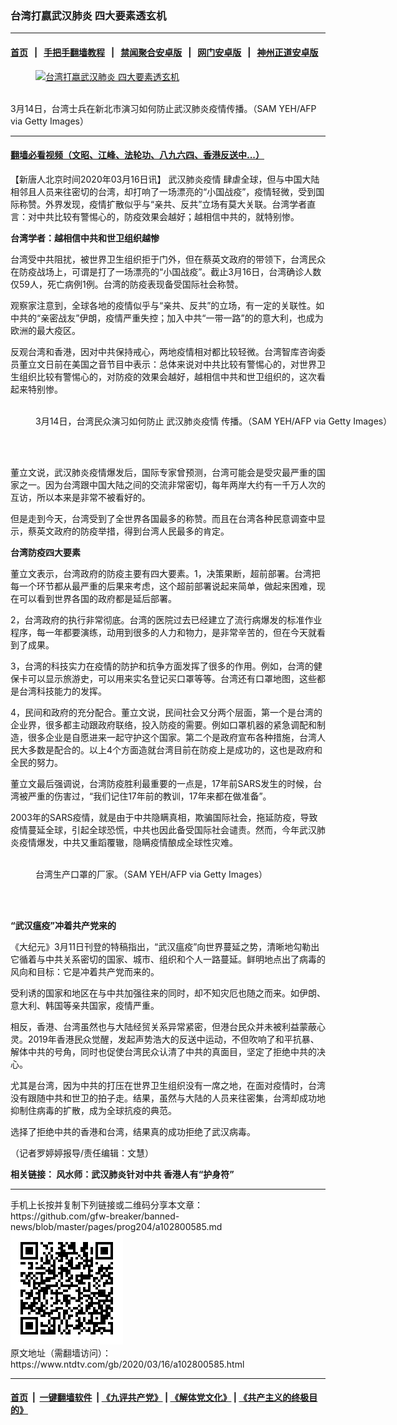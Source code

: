 ### 台湾打嬴武汉肺炎 四大要素透玄机
------------------------

#### [首页](https://github.com/gfw-breaker/banned-news/blob/master/README.md) &nbsp;&nbsp;|&nbsp;&nbsp; [手把手翻墙教程](https://github.com/gfw-breaker/guides/wiki) &nbsp;&nbsp;|&nbsp;&nbsp; [禁闻聚合安卓版](https://github.com/gfw-breaker/bn-android) &nbsp;&nbsp;|&nbsp;&nbsp; [网门安卓版](https://github.com/oGate2/oGate) &nbsp;&nbsp;|&nbsp;&nbsp; [神州正道安卓版](https://github.com/SzzdOgate/update) 



<div><div class="featured_image">
 <a href="https://i.ntdtv.com/assets/uploads/2020/03/GettyImages-1207078120.jpg" target="_blank">
  <figure>
   <img alt="台湾打嬴武汉肺炎 四大要素透玄机" src="https://i.ntdtv.com/assets/uploads/2020/03/GettyImages-1207078120-800x450.jpg"/>
  </figure><br/>
 </a>
 <span class="caption">
  3月14日，台湾士兵在新北市演习如何防止武汉肺炎疫情传播。（SAM YEH/AFP via Getty Images）
 </span>
</div>
</div><hr/>

#### [翻墙必看视频（文昭、江峰、法轮功、八九六四、香港反送中...）](https://github.com/gfw-breaker/banned-news/blob/master/pages/link3.md)

<div><div class="post_content" itemprop="articleBody">
 <p>
  【新唐人北京时间2020年03月16日讯】
  <ok href="https://www.ntdtv.com/gb/442749.htm">
   武汉肺炎疫情
  </ok>
  肆虐全球，但与中国大陆相邻且人员来往密切的台湾，却打响了一场漂亮的“小国战疫”，疫情轻微，受到国际称赞。外界发现，疫情扩散似乎与“亲共、反共”立场有莫大关联。台湾学者直言：对中共比较有警惕心的，防疫效果会越好；越相信中共的，就特别惨。
 </p>
 <p>
  <strong>
   台湾学者：越相信中共和世卫组织越惨
  </strong>
 </p>
 <p>
  台湾受中共阻扰，被世界卫生组织拒于门外，但在蔡英文政府的带领下，台湾民众在防疫战场上，可谓是打了一场漂亮的“小国战疫”。截止3月16日，台湾确诊人数仅59人，死亡病例1例。台湾的防疫表现备受国际社会称赞。
 </p>
 <p>
  观察家注意到，全球各地的疫情似乎与“亲共、反共”的立场，有一定的关联性。如中共的“亲密战友”伊朗，疫情严重失控；加入中共“一带一路”的的意大利，也成为欧洲的最大疫区。
 </p>
 <p>
  反观台湾和香港，因对中共保持戒心，两地疫情相对都比较轻微。台湾智库咨询委员董立文日前在美国之音节目中表示：总体来说对中共比较有警惕心的，对世界卫生组织比较有警惕心的，对防疫的效果会越好，越相信中共和世卫组织的，这次看起来特别惨。
 </p>
 <figure class="wp-caption alignnone" id="attachment_102800598" style="width: 600px">
  <img alt="" class="size-medium wp-image-102800598" src="https://i.ntdtv.com/assets/uploads/2020/03/GettyImages-1207078118-600x338.jpg">
   <br/><figcaption class="wp-caption-text">
    3月14日，台湾民众演习如何防止
    <ok href="https://www.ntdtv.com/gb/442749.htm">
     武汉肺炎疫情
    </ok>
    传播。（SAM YEH/AFP via Getty Images）
   </figcaption><br/>
  </img>
 </figure><br/>
 <p>
  董立文说，武汉肺炎疫情爆发后，国际专家曾预测，台湾可能会是受灾最严重的国家之一。因为台湾跟中国大陆之间的交流非常密切，每年两岸大约有一千万人次的互访，所以本来是非常不被看好的。
 </p>
 <p>
  但是走到今天，台湾受到了全世界各国最多的称赞。而且在台湾各种民意调查中显示，蔡英文政府的防疫举措，得到台湾人民最多的肯定。
 </p>
 <p>
  <strong>
   <ok href="https://www.ntdtv.com/gb/台湾防疫四大要素.htm">
    台湾防疫四大要素
   </ok>
  </strong>
 </p>
 <p>
  董立文表示，台湾政府的防疫主要有四大要素。1，决策果断，超前部署。台湾把每一个环节都从最严重的后果来考虑，这个超前部署说起来简单，做起来困难，现在可以看到世界各国的政府都是延后部署。
 </p>
 <p>
  2，台湾政府的执行非常彻底。台湾的医院过去已经建立了流行病爆发的标准作业程序，每一年都要演练，动用到很多的人力和物力，是非常辛苦的，但在今天就看到了成果。
 </p>
 <p>
  3，台湾的科技实力在疫情的防护和抗争方面发挥了很多的作用。例如，台湾的健保卡可以显示旅游史，可以用来实名登记买口罩等等。台湾还有口罩地图，这些都是台湾科技能力的发挥。
 </p>
 <p>
  4，民间和政府的充分配合。董立文说，民间社会又分两个层面，第一个是台湾的企业界，很多都主动跟政府联络，投入防疫的需要。例如口罩机器的紧急调配和制造，很多企业是自愿进来一起守护这个国家。第二个是政府宣布各种措施，台湾人民大多数是配合的。以上4个方面造就台湾目前在防疫上是成功的，这也是政府和全民的努力。
 </p>
 <p>
  董立文最后强调说，台湾防疫胜利最重要的一点是，17年前SARS发生的时候，台湾被严重的伤害过，“我们记住17年前的教训，17年来都在做准备”。
 </p>
 <p>
  2003年的SARS疫情，就是由于中共隐瞒真相，欺骗国际社会，拖延防疫，导致疫情蔓延全球，引起全球恐慌，中共也因此备受国际社会谴责。然而，今年武汉肺炎疫情爆发，中共又重蹈覆辙，隐瞒疫情酿成全球性灾难。
 </p>
 <figure class="wp-caption alignnone" id="attachment_102800604" style="width: 600px">
  <img alt="" class="size-medium wp-image-102800604" src="https://i.ntdtv.com/assets/uploads/2020/03/GettyImages-1205389919-600x338.jpg">
   <br/><figcaption class="wp-caption-text">
    台湾生产口罩的厂家。（SAM YEH/AFP via Getty Images）
   </figcaption><br/>
  </img>
 </figure><br/>
 <p>
  <strong>
   “武汉瘟疫”冲着共产党来的
  </strong>
 </p>
 <p>
  《大纪元》3月11日刊登的特稿指出，“武汉瘟疫”向世界蔓延之势，清晰地勾勒出它循着与中共关系密切的国家、城市、组织和个人一路蔓延。鲜明地点出了病毒的风向和目标：它是冲着共产党而来的。
 </p>
 <p>
  受利诱的国家和地区在与中共加强往来的同时，却不知灾厄也随之而来。如伊朗、意大利、韩国等亲共国家，疫情严重。
 </p>
 <p>
  相反，香港、台湾虽然也与大陆经贸关系异常紧密，但港台民众并未被利益蒙蔽心灵。2019年香港民众觉醒，发起声势浩大的反送中运动，不但吹响了和平抗暴、解体中共的号角，同时也促使台湾民众认清了中共的真面目，坚定了拒绝中共的决心。
 </p>
 <p>
  尤其是台湾，因为中共的打压在世界卫生组织没有一席之地，在面对疫情时，台湾没有跟随中共和世卫的拍子走。结果，虽然与大陆的人员来往密集，台湾却成功地抑制住病毒的扩散，成为全球抗疫的典范。
 </p>
 <p>
  选择了拒绝中共的香港和台湾，结果真的成功拒绝了武汉病毒。
 </p>
 <p>
  （记者罗婷婷报导/责任编辑：文慧）
 </p>
 <p>
  <strong>
   相关链接：
   <ok href="https://www.ntdtv.com/gb/2020/03/16/a102800365.html">
    风水师：武汉肺炎针对中共 香港人有“护身符”
   </ok>
  </strong>
 </p>
 <div class="single_ad">
 </div>
</div>
</div>
<hr/>
手机上长按并复制下列链接或二维码分享本文章：<br/>
https://github.com/gfw-breaker/banned-news/blob/master/pages/prog204/a102800585.md <br/>
<a href='https://github.com/gfw-breaker/banned-news/blob/master/pages/prog204/a102800585.md'><img src='https://github.com/gfw-breaker/banned-news/blob/master/pages/prog204/a102800585.md.png'/></a> <br/>
原文地址（需翻墙访问）：https://www.ntdtv.com/gb/2020/03/16/a102800585.html


------------------------
#### [首页](https://github.com/gfw-breaker/banned-news/blob/master/README.md) &nbsp;|&nbsp; [一键翻墙软件](https://github.com/gfw-breaker/nogfw/blob/master/README.md) &nbsp;| [《九评共产党》](https://github.com/gfw-breaker/9ping.md/blob/master/README.md#九评之一评共产党是什么) | [《解体党文化》](https://github.com/gfw-breaker/jtdwh.md/blob/master/README.md) | [《共产主义的终极目的》](https://github.com/gfw-breaker/gczydzjmd.md/blob/master/README.md)


<img src='http://gfw-breaker.win/banned-news/pages/prog204/a102800585.md' width='0px' height='0px'/>